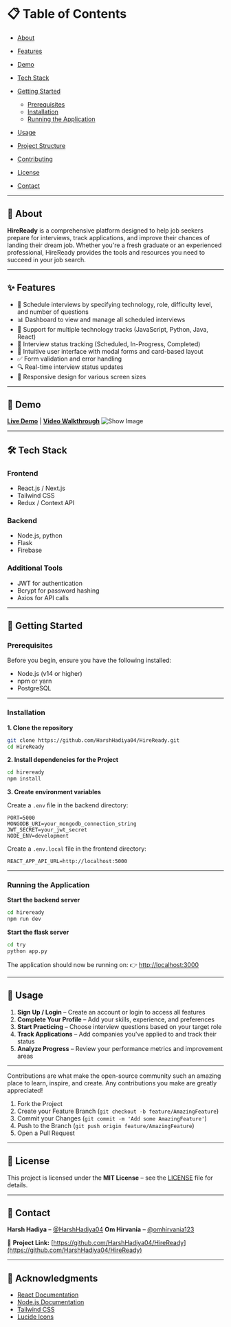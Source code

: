# 📋 Table of Contents

* [About](#-about)
* [Features](#-features)
* [Demo](#-demo)
* [Tech Stack](#️-tech-stack)
* [Getting Started](#-getting-started)

  * [Prerequisites](#prerequisites)
  * [Installation](#installation)
  * [Running the Application](#running-the-application)
* [Usage](#-usage)
* [Project Structure](#-project-structure)
* [Contributing](#-contributing)
* [License](#-license)
* [Contact](#-contact)

---

## 🎯 About

**HireReady** is a comprehensive platform designed to help job seekers prepare for interviews, track applications, and improve their chances of landing their dream job. Whether you're a fresh graduate or an experienced professional, HireReady provides the tools and resources you need to succeed in your job search.

---

## ✨ Features

* 📝 Schedule interviews by specifying technology, role, difficulty level, and number of questions
* 📊 Dashboard to view and manage all scheduled interviews
* 🎯 Support for multiple technology tracks (JavaScript, Python, Java, React)
* 🔄 Interview status tracking (Scheduled, In-Progress, Completed)
* 🎨 Intuitive user interface with modal forms and card-based layout
* ✅ Form validation and error handling
* 🔍 Real-time interview status updates
* 📱 Responsive design for various screen sizes

---

## 🎥 Demo

<!-- Add your demo link or screenshot here -->

**[Live Demo](#)** | **[Video Walkthrough](#)**
![Show Image](screenshots/demo.png)

---

## 🛠️ Tech Stack

### **Frontend**

* React.js / Next.js
* Tailwind CSS
* Redux / Context API

### **Backend**

* Node.js, python
* Flask
* Firebase

### **Additional Tools**

* JWT for authentication
* Bcrypt for password hashing
* Axios for API calls

---

## 🚀 Getting Started

### **Prerequisites**

Before you begin, ensure you have the following installed:

* Node.js (v14 or higher)
* npm or yarn
* PostgreSQL 
---

### **Installation**

**1. Clone the repository**

```bash
git clone https://github.com/HarshHadiya04/HireReady.git
cd HireReady
```

**2. Install dependencies for the Project**

```bash
cd hireready
npm install
```


**3. Create environment variables**

Create a `.env` file in the backend directory:

```env
PORT=5000
MONGODB_URI=your_mongodb_connection_string
JWT_SECRET=your_jwt_secret
NODE_ENV=development
```

Create a `.env.local` file in the frontend directory:

```env
REACT_APP_API_URL=http://localhost:5000
```

---

### **Running the Application**

**Start the backend server**

```bash
cd hireready
npm run dev
```

**Start the flask server**

```bash
cd try
python app.py
```

The application should now be running on:
👉 [http://localhost:3000](http://localhost:3000)

---

## 📖 Usage

1. **Sign Up / Login** – Create an account or login to access all features
2. **Complete Your Profile** – Add your skills, experience, and preferences
3. **Start Practicing** – Choose interview questions based on your target role
4. **Track Applications** – Add companies you've applied to and track their status
5. **Analyze Progress** – Review your performance metrics and improvement areas

---



Contributions are what make the open-source community such an amazing place to learn, inspire, and create. Any contributions you make are greatly appreciated!

1. Fork the Project
2. Create your Feature Branch (`git checkout -b feature/AmazingFeature`)
3. Commit your Changes (`git commit -m 'Add some AmazingFeature'`)
4. Push to the Branch (`git push origin feature/AmazingFeature`)
5. Open a Pull Request

---

## 📄 License

This project is licensed under the **MIT License** – see the [LICENSE](LICENSE) file for details.

---

## 📧 Contact

**Harsh Hadiya** – [@HarshHadiya04](https://github.com/HarshHadiya04)
**Om Hirvania** – [@omhirvania123](https://github.com/omhirvania123)

📎 **Project Link:** [https://github.com/HarshHadiya04/HireReady](https://github.com/HarshHadiya04/HireReady)

---

## 🙏 Acknowledgments

* [React Documentation](https://react.dev/)
* [Node.js Documentation](https://nodejs.org/en/docs)
* [Tailwind CSS](https://tailwindcss.com/)
* [Lucide Icons](https://lucide.dev/)


